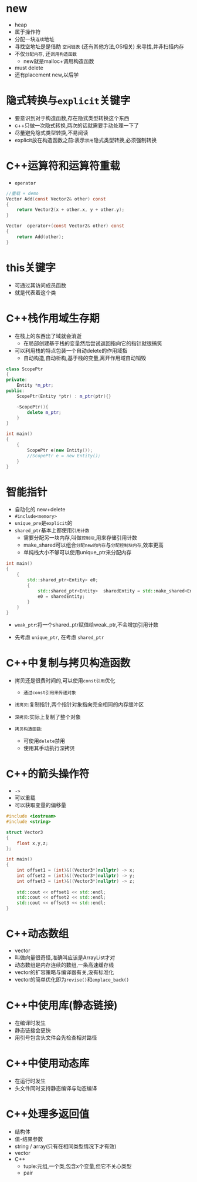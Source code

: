# new

- heap
- 属于操作符
- 分配一块`连续`地址
- 寻找空地址是是借助 `空闲链表` (还有其他方法,OS相关) 来寻找,并非扫描内存
- 不仅`分配内存`, 还`调用构造函数`
    - new就是malloc+调用构造函数
- must delete
- 还有placement new,以后学

# 隐式转换与`explicit`关键字
- 要意识到对于构造函数,存在隐式类型转换这个东西
- c++只做一次隐式转换,两次的话就需要手动处理一下了
- 尽量避免隐式类型转换,不易阅读
- explicit放在构造函数之前:表示`禁用`隐式类型转换,必须强制转换

# C++运算符和运算符重载
- `operator`
```c
//重载 + demo
Vector Add(const Vector2& other) const
{
    return Vector2(x + other.x, y + other.y);
}

Vector  operator+(const Vector2& other) const
{
    return Add(other);
}

```

# this关键字
- 可通过其访问成员函数
- 就是代表着这个类

# C++栈作用域生存期
- 在栈上的东西出了域就会消逝
    - 在局部创建基于栈的变量然后尝试返回指向它的指针就很搞笑
- 可以利用栈的特点包装一个自动delete的作用域指
    - 自动构造,自动析构,基于栈的变量,离开作用域自动销毁 
```cpp
class ScopePtr
{
private:
    Entity *m_ptr;
public:
    ScopePtr(Entity *ptr) : m_ptr(ptr){}

    ~ScopePtr(){
        delete m_ptr;
    }
}

int main()
{
    {
        ScopePtr e(new Entity());
        //ScopePtr e = new Entity();
    }
}

```

# 智能指针
- 自动化的 new+delete
- `#include<memory>`
- `unique_pre`是`explicit`的
- `shared_ptr`基本上都使用`引用计数`
    - 需要分配另一块内存,叫做`控制块`,用来存储引用计数
    - make_shared可以组合`分配new的内存`与`分配控制块内存`,效率更高
    - 单纯栈大小不够可以使用unique_ptr来分配内存
```cpp
int main() 
{
    {
        std::shared_ptr<Entity> e0;
        {
            std::shared_ptr<Entity>  sharedEntity = std::make_shared<Entity>();
            e0 = sharedEntity;
        }
    }
}
```
- `weak_ptr`:将一个shared_ptr赋值给weak_ptr,不会增加引用计数

- 先考虑 `unique_ptr`, 在考虑 `shared_ptr`

# C++中复制与拷贝构造函数
- 拷贝还是很费时间的,可以使用`const引用`优化
    - `通过const引用来传递对象`
- `浅拷贝`:复制指针,两个指针对象指向完全相同的内存缓冲区
- `深拷贝`:实际上复制了整个对象

- `拷贝构造函数`:
    - 可使用`delete`禁用
    - 使用其手动执行深拷贝

# C++的箭头操作符
- `->`
- 可以重载
- 可以获取变量的偏移量
```cpp
#include <iostream>
#include <string>

struct Vector3
{
    float x,y,z;
};

int main()
{
    int offset1 = (int)&((Vector3*)nullptr) -> x;
    int offset2 = (int)&((Vector3*)nullptr) -> y;
    int offset3 = (int)&((Vector3*)nullptr) -> z;
    
    std::cout << offset1 << std::endl;
    std::cout << offset2 << std::endl;
    std::cout << offset3 << std::endl;
}
```

# C++动态数组
- vector
- 叫做向量很奇怪,准确叫应该是ArrayList才对
- 动态数组是内存连续的数组,一条高速缓存线
- vector的扩容策略与编译器有关,没有标准化
- vector的简单优化即为`revise()`和`emplace_back()`

# C++中使用库(静态链接)
- 在编译时发生
- 静态链接会更快
- 用引号包含头文件会先检查相对路径

# C++中使用动态库
- 在运行时发生
- 头文件同时支持静态编译与动态编译

# C++处理多返回值
- 结构体
- 值-结果参数
- string / array(只有在相同类型情况下才有效)
- vector
- C++
    - tuple:元组,一个类,包含x个变量,但它不关心类型
    - pair